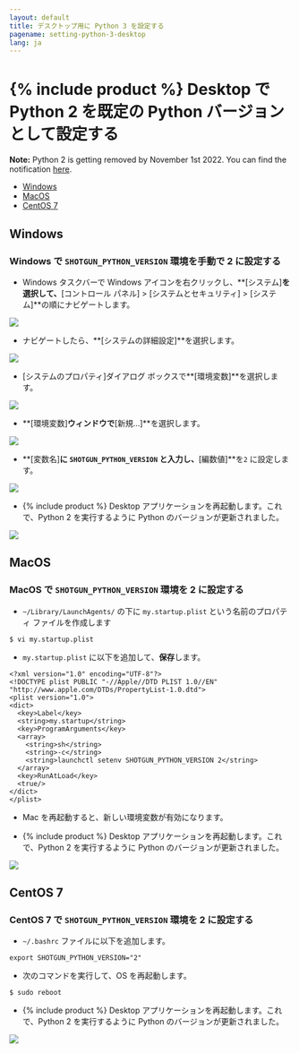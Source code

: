 ```yaml
---
layout: default
title: デスクトップ用に Python 3 を設定する
pagename: setting-python-3-desktop
lang: ja
---
```


# {% include product %} Desktop で Python 2 を既定の Python バージョンとして設定する

**Note:** Python 2 is getting removed by November 1st 2022. You can find the notification [here](https://community.shotgridsoftware.com/t/important-notice-upcoming-removal-of-python-2-7-and-3-7-interpreter-in-shotgrid-desktop/15166).

- [Windows](#windows)
- [MacOS](#macos)
- [CentOS 7](#centos-7)

## Windows

### Windows で `SHOTGUN_PYTHON_VERSION` 環境を手動で 2 に設定する

- Windows タスクバーで Windows アイコンを右クリックし、**[システム]**を選択して、**[コントロール パネル] > [システムとセキュリティ] > [システム]**の順にナビゲートします。

![](images/setting-python-3-desktop/01-setting-python-3-desktop.png)

- ナビゲートしたら、**[システムの詳細設定]**を選択します。

![](images/setting-python-3-desktop/02-setting-python-3-desktop.png)

- [システムのプロパティ]ダイアログ ボックスで**[環境変数]**を選択します。

![](images/setting-python-3-desktop/03-setting-python-3-desktop.jpg)

- **[環境変数]**ウィンドウで**[新規...]**を選択します。

![](images/setting-python-3-desktop/04-setting-python-3-desktop.jpg)

- **[変数名]**に `SHOTGUN_PYTHON_VERSION` と入力し、**[編数値]**を`2` に設定します。

![](images/setting-python-3-desktop/05-setting-python-3-desktop.jpg)

- {% include product %} Desktop アプリケーションを再起動します。これで、Python 2 を実行するように Python のバージョンが更新されました。

![](images/setting-python-3-desktop/06-setting-python-3-desktop.jpg)


## MacOS

### MacOS で `SHOTGUN_PYTHON_VERSION` 環境を 2 に設定する

- `~/Library/LaunchAgents/` の下に `my.startup.plist` という名前のプロパティ ファイルを作成します

```
$ vi my.startup.plist
```

- `my.startup.plist` に以下を追加して、**保存**します。

```
<?xml version="1.0" encoding="UTF-8"?>
<!DOCTYPE plist PUBLIC "-//Apple//DTD PLIST 1.0//EN" "http://www.apple.com/DTDs/PropertyList-1.0.dtd">
<plist version="1.0">
<dict>
  <key>Label</key>
  <string>my.startup</string>
  <key>ProgramArguments</key>
  <array>
    <string>sh</string>
    <string>-c</string>
    <string>launchctl setenv SHOTGUN_PYTHON_VERSION 2</string>
  </array>
  <key>RunAtLoad</key>
  <true/>
</dict>
</plist>
```

- Mac を再起動すると、新しい環境変数が有効になります。

- {% include product %} Desktop アプリケーションを再起動します。これで、Python 2 を実行するように Python のバージョンが更新されました。

![](images/setting-python-3-desktop/07-setting-python-3-desktop.jpg)

## CentOS 7

### CentOS 7 で `SHOTGUN_PYTHON_VERSION` 環境を 2 に設定する

- `~/.bashrc` ファイルに以下を追加します。

```
export SHOTGUN_PYTHON_VERSION="2"
```

- 次のコマンドを実行して、OS を再起動します。

```
$ sudo reboot
```

- {% include product %} Desktop アプリケーションを再起動します。これで、Python 2 を実行するように Python のバージョンが更新されました。

![](images/setting-python-3-desktop/08-setting-python-3-desktop.jpg)
